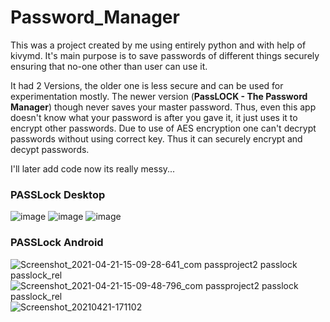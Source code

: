 # Password_Manager

This was a project created by me using entirely python and with help of kivymd. It's main purpose is to save passwords of different things securely ensuring that no-one other than user can use it. 

It had 2 Versions, the older one is less secure and can be used for experimentation mostly.
The newer version (**PassLOCK - The Password Manager**) though never saves your master password.
Thus, even this app doesn't know what your password is after you gave it, it just uses it to encrypt other passwords.
Due to use of AES encryption one can't decrypt passwords without using correct key.
Thus it can securely encrypt and decypt passwords.

I'll later add code now its really messy...

### PASSLock Desktop
![image](https://user-images.githubusercontent.com/59698257/120889285-f3b2de80-c619-11eb-85b8-d52f5ae48122.png)
![image](https://user-images.githubusercontent.com/59698257/120889319-2066f600-c61a-11eb-8c96-a55443febb1b.png)
![image](https://user-images.githubusercontent.com/59698257/120889370-54dab200-c61a-11eb-91b6-27fa50aa729e.png)


### PASSLock Android
![Screenshot_2021-04-21-15-09-28-641_com passproject2 passlock passlock_rel](https://user-images.githubusercontent.com/59698257/120889348-3bd20100-c61a-11eb-90b5-06e44eea8708.jpg)
![Screenshot_2021-04-21-15-09-48-796_com passproject2 passlock passlock_rel](https://user-images.githubusercontent.com/59698257/120889352-3e345b00-c61a-11eb-9193-f9c0261b5dd1.jpg)
![Screenshot_20210421-171102](https://user-images.githubusercontent.com/59698257/120889378-5e641a00-c61a-11eb-8848-0f38fc9356ff.png)



